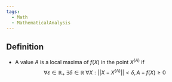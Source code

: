 ```yaml
---
tags:
  - Math
  - MathematicalAnalysis
---
```

## Definition
- A value $A$ is a local maxima of $f(X)$ in the point $X^{(A)}$ if $$\forall\varepsilon\in\mathbb R_+\;\exists\delta\in\mathbb R\;\forall X: ||X-X^{(A)}||<\delta, A-f(X)\geq0$$